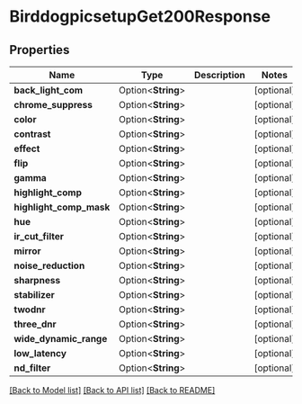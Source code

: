 # BirddogpicsetupGet200Response

## Properties

Name | Type | Description | Notes
------------ | ------------- | ------------- | -------------
**back_light_com** | Option<**String**> |  | [optional]
**chrome_suppress** | Option<**String**> |  | [optional]
**color** | Option<**String**> |  | [optional]
**contrast** | Option<**String**> |  | [optional]
**effect** | Option<**String**> |  | [optional]
**flip** | Option<**String**> |  | [optional]
**gamma** | Option<**String**> |  | [optional]
**highlight_comp** | Option<**String**> |  | [optional]
**highlight_comp_mask** | Option<**String**> |  | [optional]
**hue** | Option<**String**> |  | [optional]
**ir_cut_filter** | Option<**String**> |  | [optional]
**mirror** | Option<**String**> |  | [optional]
**noise_reduction** | Option<**String**> |  | [optional]
**sharpness** | Option<**String**> |  | [optional]
**stabilizer** | Option<**String**> |  | [optional]
**twodnr** | Option<**String**> |  | [optional]
**three_dnr** | Option<**String**> |  | [optional]
**wide_dynamic_range** | Option<**String**> |  | [optional]
**low_latency** | Option<**String**> |  | [optional]
**nd_filter** | Option<**String**> |  | [optional]

[[Back to Model list]](../README.md#documentation-for-models) [[Back to API list]](../README.md#documentation-for-api-endpoints) [[Back to README]](../README.md)


